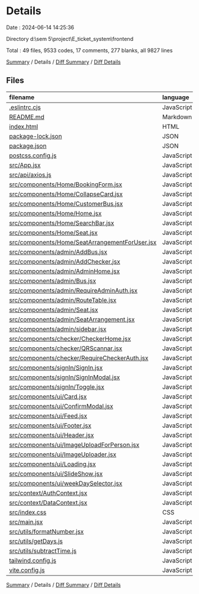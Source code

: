 # Details

Date : 2024-06-14 14:25:36

Directory d:\\sem 5\\project\\E_ticket_system\\frontend

Total : 49 files,  9533 codes, 17 comments, 277 blanks, all 9827 lines

[Summary](results.md) / Details / [Diff Summary](diff.md) / [Diff Details](diff-details.md)

## Files
| filename | language | code | comment | blank | total |
| :--- | :--- | ---: | ---: | ---: | ---: |
| [.eslintrc.cjs](/.eslintrc.cjs) | JavaScript | 21 | 0 | 1 | 22 |
| [README.md](/README.md) | Markdown | 5 | 0 | 4 | 9 |
| [index.html](/index.html) | HTML | 21 | 0 | 2 | 23 |
| [package-lock.json](/package-lock.json) | JSON | 6,382 | 0 | 1 | 6,383 |
| [package.json](/package.json) | JSON | 43 | 0 | 1 | 44 |
| [postcss.config.js](/postcss.config.js) | JavaScript | 6 | 0 | 1 | 7 |
| [src/App.jsx](/src/App.jsx) | JavaScript | 45 | 0 | 5 | 50 |
| [src/api/axios.js](/src/api/axios.js) | JavaScript | 6 | 0 | 4 | 10 |
| [src/components/Home/BookingForm.jsx](/src/components/Home/BookingForm.jsx) | JavaScript | 267 | 0 | 26 | 293 |
| [src/components/Home/CollapseCard.jsx](/src/components/Home/CollapseCard.jsx) | JavaScript | 58 | 1 | 6 | 65 |
| [src/components/Home/CustomerBus.jsx](/src/components/Home/CustomerBus.jsx) | JavaScript | 181 | 1 | 6 | 188 |
| [src/components/Home/Home.jsx](/src/components/Home/Home.jsx) | JavaScript | 68 | 0 | 10 | 78 |
| [src/components/Home/SearchBar.jsx](/src/components/Home/SearchBar.jsx) | JavaScript | 136 | 1 | 10 | 147 |
| [src/components/Home/Seat.jsx](/src/components/Home/Seat.jsx) | JavaScript | 46 | 0 | 4 | 50 |
| [src/components/Home/SeatArrangementForUser.jsx](/src/components/Home/SeatArrangementForUser.jsx) | JavaScript | 98 | 0 | 4 | 102 |
| [src/components/admin/AddBus.jsx](/src/components/admin/AddBus.jsx) | JavaScript | 528 | 1 | 43 | 572 |
| [src/components/admin/AddChecker.jsx](/src/components/admin/AddChecker.jsx) | JavaScript | 175 | 1 | 13 | 189 |
| [src/components/admin/AdminHome.jsx](/src/components/admin/AdminHome.jsx) | JavaScript | 47 | 0 | 9 | 56 |
| [src/components/admin/Bus.jsx](/src/components/admin/Bus.jsx) | JavaScript | 170 | 0 | 11 | 181 |
| [src/components/admin/RequireAdminAuth.jsx](/src/components/admin/RequireAdminAuth.jsx) | JavaScript | 11 | 0 | 3 | 14 |
| [src/components/admin/RouteTable.jsx](/src/components/admin/RouteTable.jsx) | JavaScript | 93 | 0 | 7 | 100 |
| [src/components/admin/Seat.jsx](/src/components/admin/Seat.jsx) | JavaScript | 20 | 0 | 3 | 23 |
| [src/components/admin/SeatArrangement.jsx](/src/components/admin/SeatArrangement.jsx) | JavaScript | 99 | 0 | 3 | 102 |
| [src/components/admin/sidebar.jsx](/src/components/admin/sidebar.jsx) | JavaScript | 67 | 0 | 4 | 71 |
| [src/components/checker/CheckerHome.jsx](/src/components/checker/CheckerHome.jsx) | JavaScript | 11 | 0 | 3 | 14 |
| [src/components/checker/QRScannar.jsx](/src/components/checker/QRScannar.jsx) | JavaScript | 29 | 1 | 9 | 39 |
| [src/components/checker/RequireCheckerAuth.jsx](/src/components/checker/RequireCheckerAuth.jsx) | JavaScript | 11 | 0 | 3 | 14 |
| [src/components/signIn/SignIn.jsx](/src/components/signIn/SignIn.jsx) | JavaScript | 118 | 0 | 9 | 127 |
| [src/components/signIn/SignInModal.jsx](/src/components/signIn/SignInModal.jsx) | JavaScript | 37 | 0 | 6 | 43 |
| [src/components/signIn/Toggle.jsx](/src/components/signIn/Toggle.jsx) | JavaScript | 32 | 0 | 5 | 37 |
| [src/components/ui/Card.jsx](/src/components/ui/Card.jsx) | JavaScript | 154 | 0 | 5 | 159 |
| [src/components/ui/ConfirmModal.jsx](/src/components/ui/ConfirmModal.jsx) | JavaScript | 23 | 0 | 3 | 26 |
| [src/components/ui/Feed.jsx](/src/components/ui/Feed.jsx) | JavaScript | 40 | 0 | 3 | 43 |
| [src/components/ui/Footer.jsx](/src/components/ui/Footer.jsx) | JavaScript | 74 | 0 | 2 | 76 |
| [src/components/ui/Header.jsx](/src/components/ui/Header.jsx) | JavaScript | 50 | 0 | 3 | 53 |
| [src/components/ui/ImageUploadForPerson.jsx](/src/components/ui/ImageUploadForPerson.jsx) | JavaScript | 40 | 0 | 3 | 43 |
| [src/components/ui/ImageUploader.jsx](/src/components/ui/ImageUploader.jsx) | JavaScript | 79 | 3 | 8 | 90 |
| [src/components/ui/Loading.jsx](/src/components/ui/Loading.jsx) | JavaScript | 10 | 0 | 3 | 13 |
| [src/components/ui/SlideShow.jsx](/src/components/ui/SlideShow.jsx) | JavaScript | 38 | 0 | 2 | 40 |
| [src/components/ui/weekDaySelector.jsx](/src/components/ui/weekDaySelector.jsx) | JavaScript | 75 | 1 | 6 | 82 |
| [src/context/AuthContext.jsx](/src/context/AuthContext.jsx) | JavaScript | 14 | 0 | 4 | 18 |
| [src/context/DataContext.jsx](/src/context/DataContext.jsx) | JavaScript | 40 | 0 | 2 | 42 |
| [src/index.css](/src/index.css) | CSS | 3 | 0 | 1 | 4 |
| [src/main.jsx](/src/main.jsx) | JavaScript | 13 | 0 | 2 | 15 |
| [src/utils/formatNumber.jsx](/src/utils/formatNumber.jsx) | JavaScript | 8 | 0 | 2 | 10 |
| [src/utils/getDays.js](/src/utils/getDays.js) | JavaScript | 14 | 0 | 2 | 16 |
| [src/utils/subtractTime.js](/src/utils/subtractTime.js) | JavaScript | 15 | 5 | 7 | 27 |
| [tailwind.config.js](/tailwind.config.js) | JavaScript | 7 | 1 | 1 | 9 |
| [vite.config.js](/vite.config.js) | JavaScript | 5 | 1 | 2 | 8 |

[Summary](results.md) / Details / [Diff Summary](diff.md) / [Diff Details](diff-details.md)